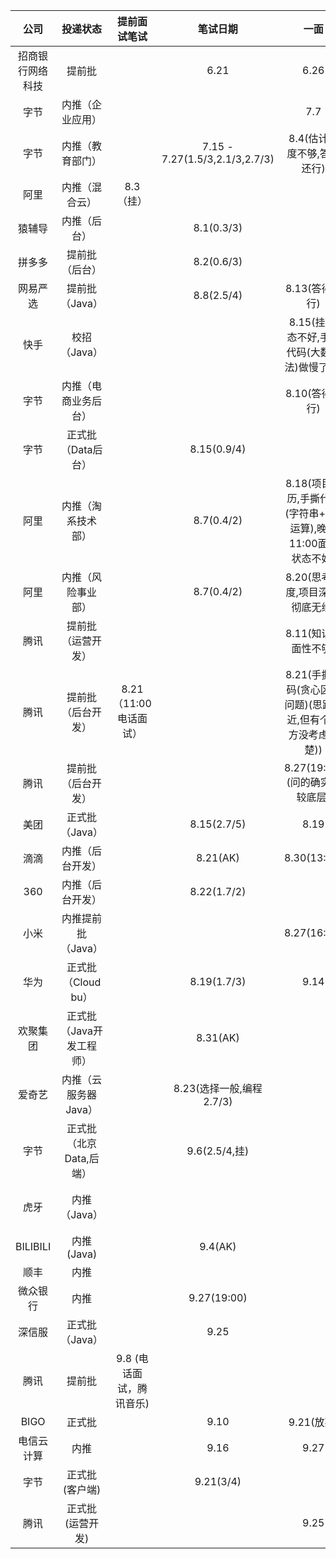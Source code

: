 |       公司       |         投递状态         |       提前面试笔试       |            笔试日期            |                             一面                             |    二面     |    三面     | HR面 |  状态  |
| :--------------: | :----------------------: | :----------------------: | :----------------------------: | :----------------------------------------------------------: | :---------: | :---------: | :--: | :----: |
| 招商银行网络科技 |          提前批          |                          |              6.21              |                             6.26                             |     7.4     |             | 7.14 |   OC   |
|       字节       |     内推（企业应用）     |                          |                                |                             7.7                              | 7.8(没答好) |             |      |   挂   |
|       字节       |     内推（教育部门）     |                          | 7.15 - 7.27(1.5/3,2.1/3,2.7/3) |                  8.4(估计深度不够,答得还行)                  |             |             |      |   挂   |
|       阿里       |      内推（混合云）      |        8.3 （挂）        |                                |                                                              |             |             |      |   挂   |
|      猿辅导      |       内推（后台）       |                          |           8.1(0.3/3)           |                                                              |             |             |      |   挂   |
|      拼多多      |      提前批（后台）      |                          |           8.2(0.6/3)           |                                                              |             |             |      |   挂   |
|     网易严选     |      提前批（Java）      |                          |           8.8(2.5/4)           |                        8.13(答得还行)                        |    8.18     |             |      |   挂   |
|       快手       |       校招（Java）       |                          |                                |         8.15(挂,状态不好,手撕代码(大数减法)做慢了点)         |             |             |      |   挂   |
|       字节       |   内推（电商业务后台）   |                          |                                |                        8.10(答得还行)                        |             |             |      |   挂   |
|       字节       |    正式批（Data后台）    |                          |          8.15(0.9/4)           |                                                              |             |             |      |   挂   |
|       阿里       |    内推（淘系技术部）    |                          |           8.7(0.4/2)           | 8.18(项目经历,手撕代码(字符串+-*/运算),晚上11:00面试状态不好) |             |             |      |   挂   |
|       阿里       |    内推（风险事业部）    |                          |           8.7(0.4/2)           |               8.20(思考深度,项目深度,彻底无缘)               |             |             |      |   挂   |
|       腾讯       |    提前批（运营开发）    |                          |                                |                     8.11(知识全面性不够)                     |             |             |      |   挂   |
|       腾讯       |    提前批（后台开发）    |  8.21 （11:00电话面试）  |                                | 8.21(手撕代码(贪心区间问题)(思路接近,但有个地方没考虑清楚))  |             |             |      |   挂   |
|       腾讯       |    提前批（后台开发）    |                          |                                |                8.27(19:00)(问的确实比较底层)                 |             |             |      |   挂   |
|       美团       |      正式批（Java）      |                          |          8.15(2.7/5)           |                             8.19                             |    8.26     |    8.31     | 9.2  |  意向  |
|       滴滴       |     内推（后台开发）     |                          |            8.21(AK)            |                         8.30(13:00)                          | 8.30(13:40) | 8.30(16:30) |      |   OC   |
|       360        |     内推（后台开发）     |                          |          8.22(1.7/2)           |                                                              |             |             |      |   无   |
|       小米       |    内推提前批（Java）    |                          |                                |                         8.27(16:00)                          | 8.28(通过)  |             |      |   OC   |
|       华为       |    正式批（Cloud bu）    |                          |          8.19(1.7/3)           |                             9.14                             |    9.14     | 9.16(主管)  |      |     OC   |
|     欢聚集团     | 正式批（Java开发工程师） |                          |            8.31(AK)            |                                                              |             |             |      |   无   |
|      爱奇艺      |  内推（云服务器 Java）   |                          |    8.23(选择一般,编程2.7/3)    |                                                              |             |             |      |   无   |
|       字节       | 正式批（北京Data,后端）  |                          |         9.6(2.5/4,挂)          |                                                              |             |             |      |   挂   |
|       虎牙       |       内推（Java）       |                          |                                |                                                              |             |             |      | 简历挂 |
|     BILIBILI     |        内推(Java)        |                          |            9.4(AK)             |                                                              |             |             |      |   无   |
|       顺丰       |           内推           |                          |                                |                                                              |             |             |      |   无   |
|     微众银行     |           内推           |                          |          9.27(19:00)           |                                                              |             |             |      |        |
|      深信服      |      正式批（Java）      |                          |              9.25              |                                                              |             |             |      |        |
|       腾讯       |          提前批          | 9.8 (电话面试，腾讯音乐) |                                |                                                              |             |             |      |   挂   |
|       BIGO       |          正式批          |                          |              9.10              |                          9.21(放弃)                          |             |             |      |        |
|    电信云计算    |           内推           |                          |              9.16              |                             9.27                             |             |             |      |        |
|       字节       |      正式批(客户端)      |                          |           9.21(3/4)            |                                                              |             |             |      |   无   |
|       腾讯       |     正式批(运营开发)     |                          |                                |                             9.25                             |             |             |      |   挂   |


